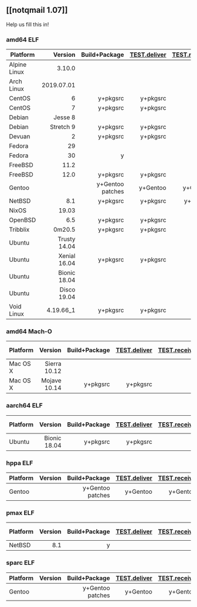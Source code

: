 ## [[notqmail 1.07]]

Help us fill this in!

### amd64 ELF

| Platform     | Version      | Build+Package | [TEST.deliver](https://github.com/notqmail/notqmail/blob/master/TEST.deliver) | [TEST.receive](https://github.com/notqmail/notqmail/blob/master/TEST.receive) | In Prod |
| ------------ | -----------: | ------------: | -----------: | -----------: | ------:  |
| Alpine Linux |       3.10.0 |               |              |              |          |
| Arch Linux   |   2019.07.01 |               |              |              |          |
| CentOS       |            6 | y+pkgsrc      | y+pkgsrc     |              |          |
| CentOS       |            7 | y+pkgsrc      | y+pkgsrc     |              |       y  |
| Debian       |      Jesse 8 |               |              |              |          |
| Debian       |    Stretch 9 | y+pkgsrc      | y+pkgsrc     |              |          |
| Devuan       |            2 | y+pkgsrc      | y+pkgsrc     |              |          |
| Fedora       |           29 |               |              |              |          |
| Fedora       |           30 | y             |              |              |          |
| FreeBSD      |         11.2 |               |              |              |          |
| FreeBSD      |         12.0 | y+pkgsrc      | y+pkgsrc     |              |          |
| Gentoo       |              | y+Gentoo patches | y+Gentoo  | y+Gentoo     | y+Gentoo |
| NetBSD       |          8.1 | y+pkgsrc      | y+pkgsrc     | y+pkgsrc     | y+pkgsrc |
| NixOS        |        19.03 |               |              |              |          |
| OpenBSD      |          6.5 | y+pkgsrc      | y+pkgsrc     |              |          |
| Tribblix     |       0m20.5 | y+pkgsrc      | y+pkgsrc     |              |          |
| Ubuntu       | Trusty 14.04 |               |              |              |          |
| Ubuntu       | Xenial 16.04 | y+pkgsrc      | y+pkgsrc     |              |          |
| Ubuntu       | Bionic 18.04 |               |              |              |          |
| Ubuntu       |  Disco 19.04 |               |              |              |          |
| Void Linux   |    4.19.66_1 | y+pkgsrc      | y+pkgsrc     |              |          |

### amd64 Mach-O

| Platform     | Version      | Build+Package | [TEST.deliver](https://github.com/notqmail/notqmail/blob/master/TEST.deliver) | [TEST.receive](https://github.com/notqmail/notqmail/blob/master/TEST.receive) | In Prod |
| ------------ | -----------: | ------------: | -----------: | -----------: | ------:  |
| Mac OS X     | Sierra 10.12 |               |              |              |          |
| Mac OS X     | Mojave 10.14 | y+pkgsrc      | y+pkgsrc     |              |          |

### aarch64 ELF

| Platform     | Version      | Build+Package | [TEST.deliver](https://github.com/notqmail/notqmail/blob/master/TEST.deliver) | [TEST.receive](https://github.com/notqmail/notqmail/blob/master/TEST.receive) | In Prod |
| ------------ | -----------: | ------------: | -----------: | -----------: | ------:  |
| Ubuntu       | Bionic 18.04 | y+pkgsrc      | y+pkgsrc     |              |          |

### hppa ELF

| Platform     | Version      | Build+Package | [TEST.deliver](https://github.com/notqmail/notqmail/blob/master/TEST.deliver) | [TEST.receive](https://github.com/notqmail/notqmail/blob/master/TEST.receive) | In Prod |
| ------------ | -----------: | ------------: | -----------: | -----------: | ------:  |
| Gentoo       |              | y+Gentoo patches | y+Gentoo  | y+Gentoo     | y+Gentoo |

### pmax ELF

| Platform     | Version      | Build+Package | [TEST.deliver](https://github.com/notqmail/notqmail/blob/master/TEST.deliver) | [TEST.receive](https://github.com/notqmail/notqmail/blob/master/TEST.receive) | In Prod |
| ------------ | -----------: | ------------: | -----------: | -----------: | ------:  |
| NetBSD       |          8.1 | y             |              |              |          |

### sparc ELF

| Platform     | Version      | Build+Package | [TEST.deliver](https://github.com/notqmail/notqmail/blob/master/TEST.deliver) | [TEST.receive](https://github.com/notqmail/notqmail/blob/master/TEST.receive) | In Prod |
| ------------ | -----------: | ------------: | -----------: | -----------: | ------:  |
| Gentoo       |              | y+Gentoo patches | y+Gentoo  | y+Gentoo     | y+Gentoo |
